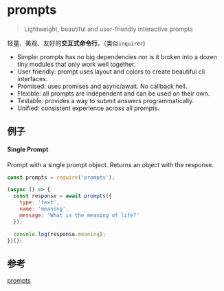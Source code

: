 # prompts
> Lightweight, beautiful and user-friendly interactive prompts

轻量、美观、友好的**交互式命令行**。（类似`inquirer`)

- Simple: prompts has no big dependencies nor is it broken into a dozen tiny modules that only work well together.
- User friendly: prompt uses layout and colors to create beautiful cli interfaces.
- Promised: uses promises and async/await. No callback hell.
- Flexible: all prompts are independent and can be used on their own.
- Testable: provides a way to submit answers programmatically.
- Unified: consistent experience across all prompts.

## 例子
#### Single Prompt
Prompt with a single prompt object. Returns an object with the response.
```js
const prompts = require('prompts');

(async () => {
  const response = await prompts({
    type: 'text',
    name: 'meaning',
    message: 'What is the meaning of life?'
  });

  console.log(response.meaning);
})();
```

## 参考
[prompts](https://www.npmjs.com/package/prompts)